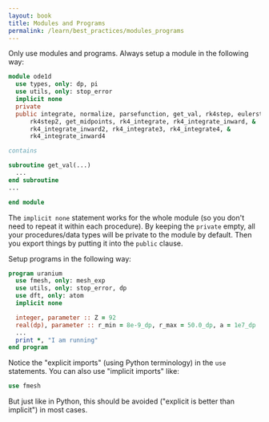 ```yaml
---
layout: book
title: Modules and Programs
permalink: /learn/best_practices/modules_programs
---
```


Only use modules and programs. Always setup a module in the following
way:

``` fortran
module ode1d
  use types, only: dp, pi
  use utils, only: stop_error
  implicit none
  private
  public integrate, normalize, parsefunction, get_val, rk4step, eulerstep, &
      rk4step2, get_midpoints, rk4_integrate, rk4_integrate_inward, &
      rk4_integrate_inward2, rk4_integrate3, rk4_integrate4, &
      rk4_integrate_inward4

contains

subroutine get_val(...)
  ...
end subroutine
...

end module
```

The `implicit none` statement works for the whole module (so you don't
need to repeat it within each procedure). By keeping the `private` empty, all your
procedures/data types will be private to the module by default. Then
you export things by putting it into the `public` clause.

Setup programs in the following way:

``` fortran
program uranium
  use fmesh, only: mesh_exp
  use utils, only: stop_error, dp
  use dft, only: atom
  implicit none

  integer, parameter :: Z = 92
  real(dp), parameter :: r_min = 8e-9_dp, r_max = 50.0_dp, a = 1e7_dp
  ...
  print *, "I am running"
end program
```

Notice the "explicit imports" (using Python terminology) in the `use`
statements. You can also use "implicit imports" like:

``` fortran
use fmesh
```

But just like in Python, this should be avoided ("explicit is better
than implicit") in most cases.
